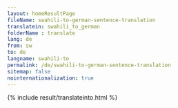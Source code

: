 ```yaml
---
layout: homeResultPage
fileName: swahili-to-german-sentence-translation
translatein: swahili_to_german
folderName : translate
lang: de
from: sw
to: de
langname: swahili-to
permalink: /de/swahili-to-german-sentence-translation
sitemap: false
nointernationalization: true
---
```

{% include result/translateinto.html %}

<script src="/js/result/translation.js" data-foldername="{{page.folderName}}" data-lang="{{page.lang}}"></script>
